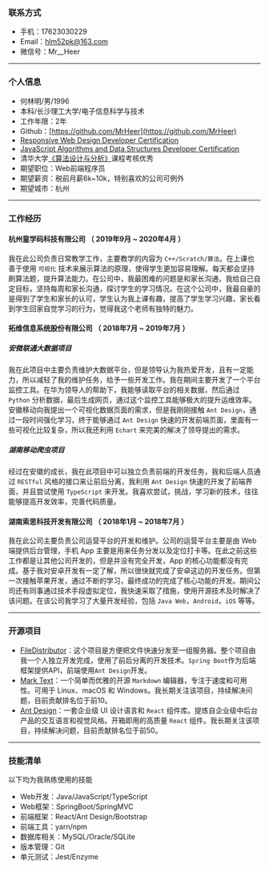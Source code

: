 ### 联系方式

- 手机：17623030229
- Email：hlm52pk@163.com
- 微信号：Mr__Heer

---

### 个人信息

- 何林明/男/1996
- 本科/长沙理工大学/电子信息科学与技术
- 工作年限：2年
- Github：[https://github.com/MrHeer](https://github.com/MrHeer)
- [Responsive Web Design Developer Certification](https://www.freecodecamp.org/certification/mrheer/responsive-web-design)
- [JavaScript Algorithms and Data Structures Developer Certification](https://www.freecodecamp.org/certification/mrheer/javascript-algorithms-and-data-structures)
- 清华大学[《算法设计与分析》](https://www.xuetangx.com/download_credential/pYMHZiT-EZF.pdf)课程考核优秀
- 期望职位：Web前端程序员
- 期望薪资：税前月薪6k~10k，特别喜欢的公司可例外
- 期望城市：杭州

---

### 工作经历

#### 杭州童学码科技有限公司 （ 2019年9月 ~ 2020年4月 ）

我在此公司负责日常教学工作，主要教学的内容为 `C++/Scratch/算法`。在上课也善于使用 `可视化` 技术来展示算法的原理，使得学生更加容易理解。每天都会坚持刷算法题，提升算法能力。在公司中，我最困难的问题是和家长沟通，我给自己自定目标，坚持每周和家长沟通，探讨学生的学习情况。在这个公司中，我最自豪的是得到了学生和家长的认可，学生认为我上课有趣，提高了学生学习兴趣，家长看到学生回家自觉学习的行为，觉得我这个老师有独特的魅力。

#### 拓维信息系统股份有限公司 （ 2018年7月 ~ 2019年7月 ）

##### 安微联通大数据项目

我在此项目中主要负责维护大数据平台，但是领导认为我热爱开发，且有一定能力，所以减轻了我的维护任务，给予一些开发工作。我在期间主要开发了一个平台监控工具。在华为领导人的帮助下，我能够读取平台的相关数据，然后通过 `Python` 分析数据，最后生成网页，通过这个监控工具能够极大的提升运维效率。安徽移动向我提出一个可视化数据页面的需求，但是我刚刚接触 `Ant Design`，通过一段时间强化学习，终于能够通过 `Ant Design` 快速的开发前端页面，里面有一些可视化比较复杂，所以我还利用 `Echart` 来完美的解决了领导提出的需求。

##### 湖南移动爬虫项目

经过在安徽的成长，我在此项目中可以独立负责前端的开发任务，我和后端人员通过 `RESTful` 风格的接口来让前后分离，我利用 `Ant Design` 快速的开发了前端界面，并且尝试使用 `TypeScript` 来开发。我喜欢尝试，挑战，学习新的技术，往往能够提高开发效率，完善代码质量。

#### 湖南索思科技开发有限公司 （ 2018年1月 ~ 2018年7月 ）

我在此公司主要负责公司运营平台的开发和维护。公司的运营平台主要是由 Web 端提供后台管理，手机 App 主要是用来任务分发以及定位打卡等。在此之前这些工作都是让其他公司开发的，但是并没有完全开发，App 的核心功能都没有完成。基于我对安卓开发有一定了解，所以很快就完成了安卓这边的开发任务。但第一次接触苹果开发，通过不断的学习，最终成功的完成了核心功能的开发。期间公司还有同事通过技术手段虚拟定位，我快速采取了措施，使用开源技术及时解决了该问题。在该公司我学习了大量开发经验，包括 `Java Web`，`Android`，`iOS` 等等。

---

### 开源项目

- [FileDistributor](https://github.com/MrHeer/FileDistributor)：这个项目是方便把文件快速分发至一组服务器。整个项目由我一个人独立开发完成，使用了前后分离的开发技术。`Spring Boot`作为后端框架提供API，前端使用`Ant Design`开发。
- [Mark Text](https://github.com/marktext/marktext)：一个简单而优雅的开源 `Markdown` 编辑器，专注于速度和可用性。可用于 Linux、macOS 和 Windows。我长期关注该项目，持续解决问题，目前贡献排名位于前10。
- [Ant Design](https://github.com/ant-design/ant-design)：一套企业级 UI 设计语言和 `React` 组件库。提炼自企业级中后台产品的交互语言和视觉风格。开箱即用的高质量 `React` 组件。我长期关注该项目，持续解决问题，目前贡献排名位于前50。

---

### 技能清单

以下均为我熟练使用的技能

- Web开发：Java/JavaScript/TypeScript
- Web框架：SpringBoot/SpringMVC
- 前端框架：React/Ant Design/Bootstrap
- 前端工具：yarn/npm
- 数据库相关：MySQL/Oracle/SQLite
- 版本管理：Git
- 单元测试：Jest/Enzyme